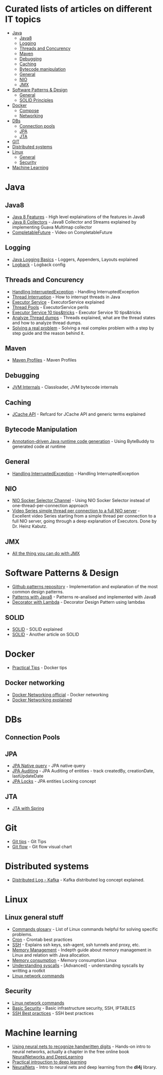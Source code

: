 # Curated lists of articles on different IT topics

- [Java](#java)
    - [Java8](#java8)
    - [Logging](#logging)
    - [Threads and Concurency](#threads-and-concurency)
    - [Maven](#maven)
    - [Debugging](#debugging)
    - [Caching](#caching)
    - [Bytecode manipulation](#bytecode-manipulation)
    - [General](#general)
    - [NIO](#nio)
    - [JMX](#jmx)
- [Software Patterns & Design](#patterns)    
    - [General](#general)
    - [SOLID Principles](#solid)
- [Docker](#docker)
    - [Compose](#compose)
    - [Networking](#docker-networking)
- [DBs](#database)
    - [Connection pools](#ancients)
    - [JPA](#jpa)
    - [JTA](#jta)
- [GIT](#git)
- [Distributed systems](#distributed-systems)
- [Linux](#linux)
    - [General](#linux-general-stuff)
    - [Security](#security)
- [Machine Learning](#machine-learning)
    
    
# Java    

## Java8

* [Java 8 Features](http://winterbe.com/posts/2014/03/16/java-8-tutorial/) - High level explainations of the features in Java8
* [Java 8 Collectors](http://codingjunkie.net/guava-and-java8-collectors/) - Java8 Collector and Streams explained by implementing Guava Multimap collector
* [CompletableFuture](https://www.youtube.com/watch?v=-MBPQ7NIL_Y) - Video on CompletableFuture


## Logging
 * [Java Logging Basics](https://www.loggly.com/ultimate-guide/java-logging-basics/) - Loggers, Appenders, Layouts explained
 * [Logback](https://dzone.com/articles/logback-configuration-using-xml) - Logback config


## Threads and Concurency
* [Handling InterruptedException](http://www.ibm.com/developerworks/library/j-jtp05236/) - Handling InterruptedException
* [Thread Interruption](https://dzone.com/articles/understanding-thread-interruption-in-java) - How to interrupt threads in Java  
* [Executor Service](http://www.baeldung.com/java-executor-service-tutorial) - ExecutorService explained
* [Thread Pools](http://jvns.ca/blog/2016/03/27/thread-pools-how-do-i-use-them/) - ExecutorService perils
* [Executor Service 10 tips&tricks](http://www.nurkiewicz.com/2014/11/executorservice-10-tips-and-tricks.html) - Executor Service 10 tips&tricks
* [Analyze Thread dumps](https://dzone.com/articles/how-analyze-java-thread-dumps) - Threads explained, what are the thread states and how to analyze thread dumps.
* [Solving a real problem](http://www.nurkiewicz.com/2016/10/small-scale-stream-processing-kata-part.html) - Solving a real complex problem with a step by step guide and the reason behind it.

## Maven
 * [Maven Profiles](http://www.petrikainulainen.net/programming/tips-and-tricks/creating-profile-specific-configuration-files-with-maven/) - Maven Profiles


## Debugging
 * [JVM Internals](http://www.cubrid.org/blog/dev-platform/understanding-jvm-internals/) - Classloader, JVM bytecode internals   

## Caching
 * [JCache API](https://dzone.com/refcardz/java-caching) - Refcard for JCache API and generic terms explained

## Bytecode Manipulation

* [Annotation-driven Java runtime code generation](http://zeroturnaround.com/rebellabs/how-my-new-friend-byte-buddy-enables-annotation-driven-java-runtime-code-generation) - Using ByteBuddy to generated code at runtime

## General
 * [Handling InterruptedException](http://www.ibm.com/developerworks/library/j-jtp05236/) - Handling InterruptedException

## NIO
 * [NIO Socker Selector Channel](http://www.baeldung.com/java-nio-selector) - Using NIO Socker Selector instead of one-thread-per-connection approach
 * [Video Series simple thread per connection to a full NIO server](http://www.javaspecialists.eu/tutorials/006.01-Transmogrifier-Java-NIO-and-Non-Blocking-IO--Introduction.html) - Excellent video Series starting from a simple thread per connection to a full NIO server, going through a deep  explanation of Executors. Done by Dr. Heinz Kabutz.

## JMX
 * [All the thing you can do with JMX](https://www.ctheu.com/2017/02/14/all-the-things-we-can-do-with-jmx/)

# Software Patterns & Design
* [Github patterns repository](https://github.com/iluwatar/java-design-patterns) - Implementation and explanation of the most common design patterns.
* [Patterns with Java8](https://www.youtube.com/watch?v=-k2X7guaArU) - Patterns re-analised and implemented with Java8
* [Decorator with Lambda](http://www.javaadvent.com/2015/12/decorator-design-pattern-using-lambdas.html) - Decorator Design Pattern using lambdas

## SOLID
* [SOLID](https://dzone.com/articles/the-solid-principles-in-real-life) - SOLID explained
* [SOLID](https://android.jlelse.eu/solid-principles-the-definitive-guide-75e30a284dea#.7hx1anwdd) - Another article on SOLID 

# Docker
* [Practical Tips](http://www.smartjava.org/content/10-practical-docker-tips-day-day-docker-usage) - Docker tips

## Docker networking
* [Docker Networking official](https://docs.docker.com/engine/userguide/networking/dockernetworks/) - Docker networking
* [Docker Networking explained](https://medium.com/@joatmon08/container-networking-faq-for-the-developer-63a295cd3f9e#.9swmzefln)

# DBs

## Connection Pools


## JPA
* [JPA Native query](http://www.thoughts-on-java.org/jpa-native-queries/) - JPA native query
* [JPA Auditing](http://www.baeldung.com/database-auditing-jpa) - JPA Auditing of entities - track createdBy, creationDate, lastUpdateDate
* [JPA Locks](http://vladmihalcea.com/2015/01/12/a-beginners-guide-to-java-persistence-locking/) - JPA entities Locking concept 

## JTA
* [JTA with Spring](https://spring.io/blog/2016/11/30/spring-tips-jta)

# Git

* [Git tips](http://www.alexkras.com/19-git-tips-for-everyday-use/) - Git Tips
* [Git flow](https://danielkummer.github.io/git-flow-cheatsheet/) - Git flow visual chart

# Distributed systems 
* [Distributed Log - Kafka](https://engineering.linkedin.com/distributed-systems/log-what-every-software-engineer-should-know-about-real-time-datas-unifying) - Kafka distributed log concept explained.

# Linux
## Linux general stuff
* [Commands glosary](http://cb.vu/unixtoolbox.xhtml) - List of Linux commands helpful for solving specific problems. 
* [Cron](https://sanctum.geek.nz/arabesque/cron-best-practices/) - Crontab best practices
* [SSH](https://blog.logentries.com/2016/06/ssh-from-the-ground-up/) - Explains ssh keys, ssh-agent, ssh tunnels and proxy, etc.
* [Memory Management](https://www.ibm.com/developerworks/library/j-nativememory-linux/) - Indepth guide about memory management in Linux and relation with Java allocation.
* [Memory consumption](https://jvns.ca/blog/2016/12/03/how-much-memory-is-my-process-using-/) - Memory consumption Linux
* [Understanding syscalls](https://d0hnuts.com/2016/12/21/basics-of-making-a-rootkit-from-syscall-to-hook/) - [Advanced] - understanding syscalls by writting a rootkit
* [Linux network commands](https://likegeeks.com/linux-network-commands/)

## Security
* [Linux network commands](https://likegeeks.com/linux-network-commands/)
* [Basic Security](http://blog.mailgun.com/security-guide-basic-infrastructure-security/) - Basic infrastructure security, SSH, IPTABLES
* [SSH Best practices](https://blog.0xbadc0de.be/archives/300) - SSH best practices


# Machine learning

* [Using neural nets to recognize handwritten digits](http://neuralnetworksanddeeplearning.com/chap1.html) - Hands-on intro to neural networks, actually a chapter in the free online book [NeuralNetworks and DeepLearning](http://neuralnetworksanddeeplearning.com)
* [Practical introuction to deep learning](http://adilmoujahid.com/posts/2016/06/introduction-deep-learning-python-caffe/) 
* [NeuralNets](http://deeplearning4j.org/neuralnet-overview.html) - Intro to neural nets and deep learning from the **dl4j** library.
